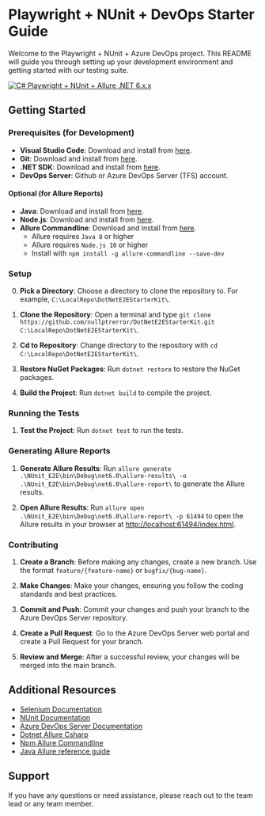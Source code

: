 # Playwright + NUnit + DevOps Starter Guide

Welcome to the Playwright + NUnit + Azure DevOps project.
This README will guide you through setting up your development environment and getting started with our testing suite.

[![C# Playwright + NUnit + Allure .NET 6.x.x](https://github.com/nullptrerror/DotNetE2EStarterKit/actions/workflows/dotnet.yml/badge.svg)](https://github.com/nullptrerror/DotNetE2EStarterKit/actions/workflows/dotnet.yml)

## Getting Started

### Prerequisites (for Development)

- **Visual Studio Code**: Download and install from [here](https://code.visualstudio.com/).
- **Git**: Download and install from [here](https://git-scm.com/).
- **.NET SDK**: Download and install from [here](https://dotnet.microsoft.com/download).
- **DevOps Server**: Github or Azure DevOps Server (TFS) account.

#### Optional (for Allure Reports)

- **Java**: Download and install from [here](https://www.java.com/en/download/).
- **Node.js**: Download and install from [here](https://nodejs.org/en/).
- **Allure Commandline**: Download and install from [here](https://www.npmjs.com/package/allure-commandline).
  - Allure requires `Java 8` or higher
  - Allure requires `Node.js 10` or higher
  - Install with `npm install -g allure-commandline --save-dev`

### Setup

0. **Pick a Directory**: Choose a directory to clone the repository to. For example, `C:\LocalRepo\DotNetE2EStarterKit\`.

1. **Clone the Repository**: Open a terminal and type `git clone https://github.com/nullptrerror/DotNetE2EStarterKit.git C:\LocalRepo\DotNetE2EStarterKit\`.

2. **Cd to Repository**: Change directory to the repository with `cd C:\LocalRepo\DotNetE2EStarterKit\`.

3. **Restore NuGet Packages**: Run `dotnet restore` to restore the NuGet packages.

4. **Build the Project**: Run `dotnet build` to compile the project.

### Running the Tests

1. **Test the Project**: Run `dotnet test` to run the tests.

### Generating Allure Reports

1. **Generate Allure Results**: Run `allure generate .\NUnit_E2E\bin\Debug\net6.0\allure-results\ -o .\NUnit_E2E\bin\Debug\net6.0\allure-report\` to generate the Allure results.

2. **Open Allure Results**: Run `allure open .\NUnit_E2E\bin\Debug\net6.0\allure-report\ -p 61494` to open the Allure results in your browser at <http://localhost:61494/index.html>.

### Contributing

1. **Create a Branch**: Before making any changes, create a new branch. Use the format `feature/{feature-name}` or `bugfix/{bug-name}`.

2. **Make Changes**: Make your changes, ensuring you follow the coding standards and best practices.

3. **Commit and Push**: Commit your changes and push your branch to the Azure DevOps Server repository.

4. **Create a Pull Request**: Go to the Azure DevOps Server web portal and create a Pull Request for your branch.

5. **Review and Merge**: After a successful review, your changes will be merged into the main branch.

## Additional Resources

- [Selenium Documentation](https://www.selenium.dev/documentation/en/)
- [NUnit Documentation](https://docs.nunit.org/)
- [Azure DevOps Server Documentation](https://learn.microsoft.com/en-us/azure/devops/server/admin/setup-overview?view=azure-devops)
- [Dotnet Allure Csharp](https://github.com/allure-framework/allure-csharp/tree/main/Allure.NUnit.Examples)
- [Npm Allure Commandline](https://github.com/allure-framework/allure-npm)
- [Java Allure reference guide](https://docs.qameta.io/allure/#_commandline)

## Support

If you have any questions or need assistance, please reach out to the team lead or any team member.
